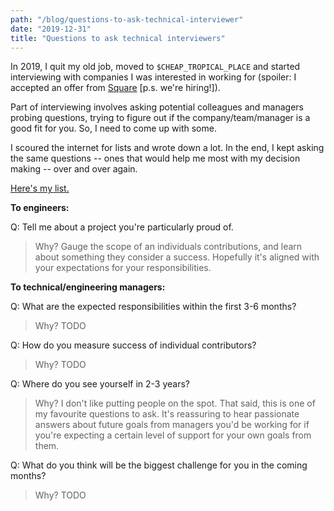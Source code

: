 ```yaml
---
path: "/blog/questions-to-ask-technical-interviewer"
date: "2019-12-31"
title: "Questions to ask technical interviewers"
---
```


In 2019, I quit my old job, moved to `$CHEAP_TROPICAL_PLACE` and started interviewing with companies I was interested
in working for (spoiler: I accepted an offer from [Square](https://squareup.com/careers) [p.s. we're hiring!]).

Part of interviewing involves asking potential colleagues and managers probing questions, trying to
figure out if the company/team/manager is a good fit for you. So, I need to come up with some.

I scoured the internet for lists and wrote down a lot. In the end, I kept asking the same questions
-- ones that would help me most with my decision making -- over and over again.

[Here's my list.](https://xkcd.com/927/)

**To engineers:**

Q: Tell me about a project you're particularly proud of.

> Why? Gauge the scope of an individuals contributions, and learn about something they consider a success. Hopefully
it's aligned with your expectations for your responsibilities.

**To technical/engineering managers:**

Q: What are the expected responsibilities within the first 3-6 months?

> Why? TODO

Q: How do you measure success of individual contributors?

> Why? TODO

Q: Where do you see yourself in 2-3 years?

> Why? I don't like putting people on the spot. That said, this is one of my favourite questions to ask.
> It's reassuring to hear passionate answers about future goals from managers you'd be working for if you're expecting a
> certain level of support for your own goals from them.

Q: What do you think will be the biggest challenge for you in the coming months?

> Why? TODO
